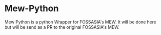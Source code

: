 # Mew-Python
Mew Python is a python Wrapper for FOSSASIA's MEW.
It will be done here but will be send as a PR to the original FOSSASIA's MEW.
